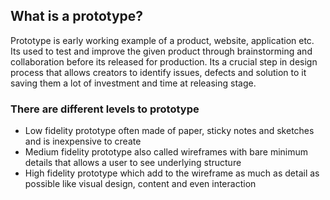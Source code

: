 ## What is a prototype?

Prototype is early working example of a product, website, application etc. Its used to test and improve the given product through brainstorming and collaboration before its released for production. Its a crucial step in design process that allows creators to identify issues, defects and solution to it saving them a lot of investment and time at releasing stage.

### There are different levels to prototype

- Low fidelity prototype often made of paper, sticky notes and sketches and is inexpensive to create
- Medium fidelity prototype also called wireframes with bare minimum details that allows a user to see underlying structure
- High fidelity prototype which add to the wireframe as much as detail as possible like visual design, content and even interaction
